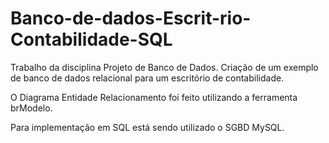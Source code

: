 # Banco-de-dados-Escrit-rio-Contabilidade-SQL
Trabalho da disciplina Projeto de Banco de Dados. Criação de um exemplo de banco de dados relacional para um escritório de contabilidade. 

O Diagrama Entidade Relacionamento foi feito utilizando a ferramenta brModelo.

Para implementação em SQL está sendo utilizado o SGBD MySQL.
